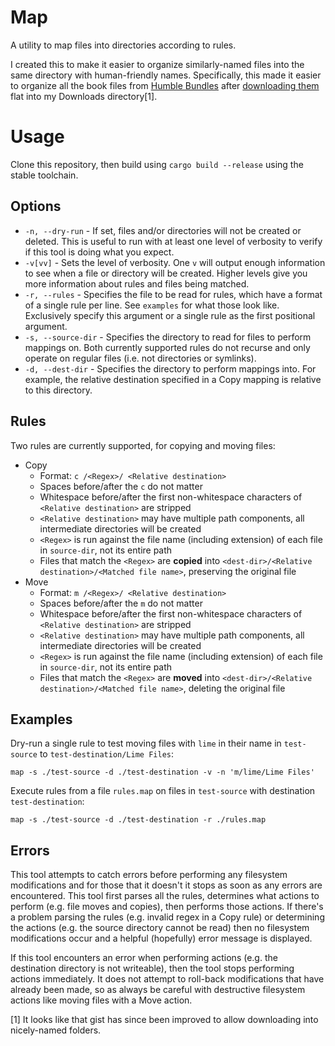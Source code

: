 # Map
A utility to map files into directories according to rules.

I created this to make it easier to organize similarly-named files into the same directory with human-friendly names. Specifically, this made it easier to organize all the book files from [Humble Bundles](https://www.humblebundle.com/) after [downloading them](https://gist.github.com/graymouser/a33fbb75f94f08af7e36) flat into my Downloads directory[1].

# Usage
Clone this repository, then build using `cargo build --release` using the stable toolchain.

## Options
* `-n, --dry-run` - If set, files and/or directories will not be created or deleted. This is useful to run with at least one level of verbosity to verify if this tool is doing what you expect.
* `-v[vv]` - Sets the level of verbosity. One `v` will output enough information to see when a file or directory will be created. Higher levels give you more information about rules and files being matched.
* `-r, --rules` - Specifies the file to be read for rules, which have a format of a single rule per line. See `examples` for what those look like. Exclusively specify this argument or a single rule as the first positional argument.
* `-s, --source-dir` - Specifies the directory to read for files to perform mappings on. Both currently supported rules do not recurse and only operate on regular files (i.e. not directories or symlinks).
* `-d, --dest-dir` - Specifies the directory to perform mappings into. For example, the relative destination specified in a Copy mapping is relative to this directory.

## Rules
Two rules are currently supported, for copying and moving files:
* Copy
  * Format: `c /<Regex>/ <Relative destination>`
  * Spaces before/after the `c` do not matter
  * Whitespace before/after the first non-whitespace characters of `<Relative destination>` are stripped
  * `<Relative destination>` may have multiple path components, all intermediate directories will be created
  * `<Regex>` is run against the file name (including extension) of each file in `source-dir`, not its entire path
  * Files that match the `<Regex>` are **copied** into `<dest-dir>/<Relative destination>/<Matched file name>`, preserving the original file
* Move
  * Format: `m /<Regex>/ <Relative destination>`
  * Spaces before/after the `m` do not matter
  * Whitespace before/after the first non-whitespace characters of `<Relative destination>` are stripped
  * `<Relative destination>` may have multiple path components, all intermediate directories will be created
  * `<Regex>` is run against the file name (including extension) of each file in `source-dir`, not its entire path
  * Files that match the `<Regex>` are **moved** into `<dest-dir>/<Relative destination>/<Matched file name>`, deleting the original file

## Examples
Dry-run a single rule to test moving files with `lime` in their name in `test-source` to `test-destination/Lime Files`:
```
map -s ./test-source -d ./test-destination -v -n 'm/lime/Lime Files'
```

Execute rules from a file `rules.map` on files in `test-source` with destination `test-destination`:
```
map -s ./test-source -d ./test-destination -r ./rules.map
```

## Errors
This tool attempts to catch errors before performing any filesystem modifications and for those that it doesn't it stops as soon as any errors are encountered. This tool first parses all the rules, determines what actions to perform (e.g. file moves and copies), then performs those actions. If there's a problem parsing the rules (e.g. invalid regex in a Copy rule) or determining the actions (e.g. the source directory cannot be read) then no filesystem modifications occur and a helpful (hopefully) error message is displayed.

If this tool encounters an error when performing actions (e.g. the destination directory is not writeable), then the tool stops performing actions immediately. It does not attempt to roll-back modifications that have already been made, so as always be careful with destructive filesystem actions like moving files with a Move action.

[1] It looks like that gist has since been improved to allow downloading into nicely-named folders.